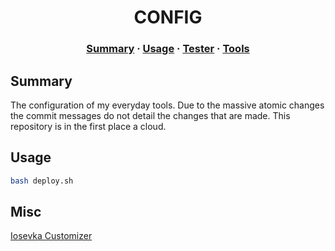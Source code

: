 <h1 align="center">
	CONFIG
</h1>

<h3 align="center">
	<a href="#Summary">Summary</a>
	<span> · </span>
	<a href="#Usage">Usage</a>
	<span> · </span>
	<a href="#Tester">Tester</a>
	<span> · </span>
	<a href="#Misc">Tools</a>
</h3>

## Summary

The configuration of my everyday tools.  Due to the massive atomic changes the
commit messages do not detail the changes that are made. This repository is in
the first place a cloud.

## Usage

```bash
bash deploy.sh
```

## Misc

[Iosevka Customizer](https://typeof.net/Iosevka/customizer)
